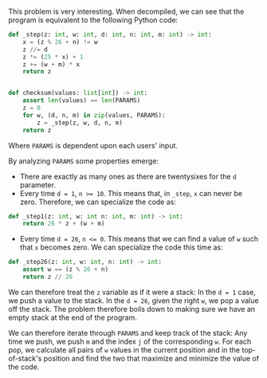 This problem is very interesting. When decompiled, we can see that the program is
equivalent to the following Python code:
```python
def _step(z: int, w: int, d: int, n: int, m: int) -> int:
    x = (z % 26 + n) != w
    z //= d
    z *= (25 * x) + 1
    z += (w + m) * x
    return z


def checksum(values: list[int]) -> int:
    assert len(values) == len(PARAMS)
    z = 0
    for w, (d, n, m) in zip(values, PARAMS):
        z = _step(z, w, d, n, m)
    return z
```
Where `PARAMS` is dependent upon each users' input. 

By analyzing `PARAMS` some properties emerge:
* There are exactly as many ones as there are twentysixes for the `d` parameter.
* Every time `d = 1`, `n >= 10`. This means that, in `_step`, `x` can never be zero. Therefore, we can specialize the code as:
```python
def _step1(z: int, w: int n: int, m: int) -> int:
    return 26 * z + (w + m)
```
* Every time `d = 26`, `n <= 0`. This means that we can find a value of `w` such that
  `x` becomes zero. We can specialize the code this time as:
```python
def _step26(z: int, w: int, n: int) -> int:
    assert w == (z % 26 + n)
    return z // 26
```

We can therefore treat the `z` variable as if it were a stack: In the `d = 1` case, we
push a value to the stack. In the `d = 26`, given the right `w`, we pop a value off the
stack. The problem therefore boils down to making sure we have an empty stack at the end
of the program.

We can therefore iterate through `PARAMS` and keep track of the stack: Any time we push,
we push `m` and the index `j` of the corresponding `w`. For each pop, we calculate all
pairs of `w` values in the current position and in the top-of-stack's position and find
the two that maximize and minimize the value of the code.
